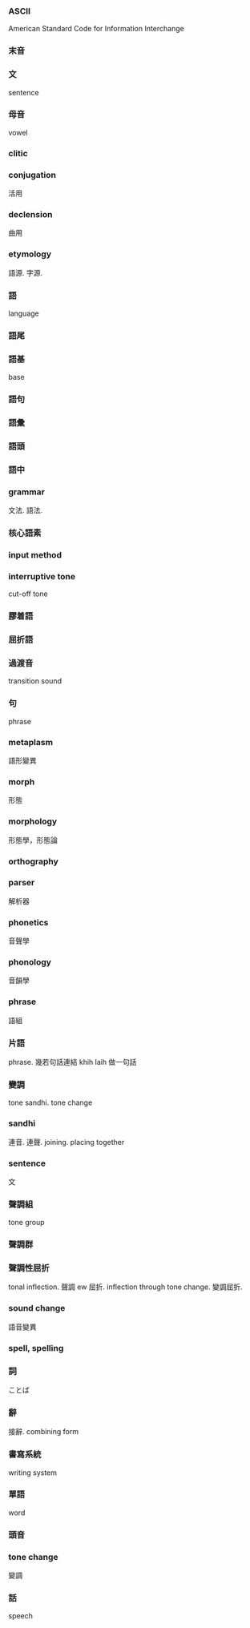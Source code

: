 ### ASCII

American Standard Code for Information Interchange

### 末音

### 文

sentence

### 母音

vowel

### clitic

### conjugation

活用

### declension

曲用

### etymology

語源. 字源.

### 語

language

### 語尾

### 語基

base

### 語句

### 語彙

### 語頭

### 語中

### grammar

文法. 語法.

### 核心語素

### input method

### interruptive tone

cut-off tone

### 膠着語

### 屈折語

### 過渡音

transition sound

### 句

phrase

### metaplasm

語形變異

### morph

形態

### morphology

形態學，形態論

### orthography

### parser

解析器

### phonetics

音聲學

### phonology

音韻學

### phrase

語組

### 片語

phrase. 幾若句話連結 khih laih 做一句話

### 變調

tone sandhi. tone change

### sandhi

連音. 連聲. joining. placing together

### sentence

文

### 聲調組

tone group

### 聲調群

### 聲調性屈折

tonal inflection. 聲調 ew 屈折.
inflection through tone change. 變調屈折.

### sound change

語音變異

### spell, spelling

### 詞

ことば

### 辭

接辭. combining form

### 書寫系統

writing system

### 單語

word

### 頭音

### tone change

變調

### 話

speech
